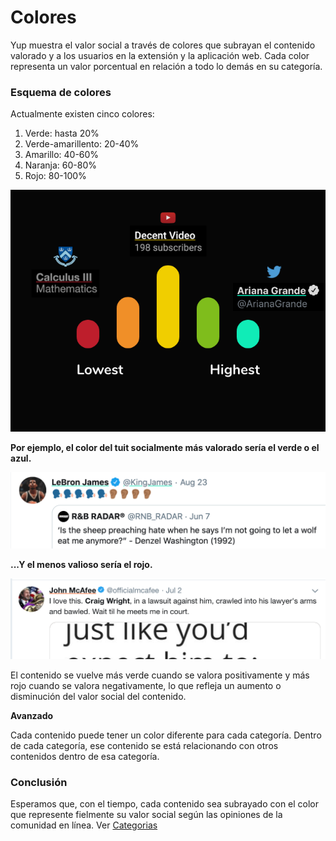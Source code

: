 # Colores

Yup muestra el valor social a través de colores que subrayan el contenido valorado y a los usuarios en la extensión y la aplicación web. Cada color representa un valor porcentual en relación a todo lo demás en su categoría.

### Esquema de colores

Actualmente existen cinco colores:

1. Verde: hasta 20%
2. Verde-amarillento: 20-40% 
3. Amarillo: 40-60% 
4. Naranja: 60-80% 
5. Rojo: 80-100%

![](../.gitbook/assets/spectrum%20%281%29.png)

**Por ejemplo, el color del tuit socialmente más valorado sería el verde o el azul.**

![](../.gitbook/assets/blue.png)

**...Y el menos valioso sería el rojo.**

![](../.gitbook/assets/orange%20%281%29.png)

El contenido se vuelve más verde cuando se valora positivamente y más rojo cuando se valora negativamente, lo que refleja un aumento o disminución del valor social del contenido.

**Avanzado**

Cada contenido puede tener un color diferente para cada categoría. Dentro de cada categoría, ese contenido se está relacionando con otros contenidos dentro de esa categoría.

### Conclusión

Esperamos que, con el tiempo, cada contenido sea subrayado con el color que represente fielmente su valor social según las opiniones de la comunidad en línea. Ver [Categorias](https://docs.yup.io/v/espanol/basic/categorias)

